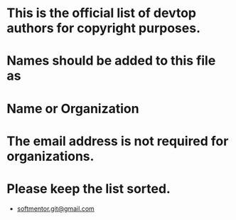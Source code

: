 # This is the official list of devtop authors for copyright purposes.

# Names should be added to this file as
#     Name or Organization <email address>
# The email address is not required for organizations.

# Please keep the list sorted.
- softmentor.git@gmail.com